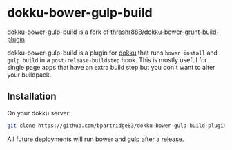 # dokku-bower-gulp-build

dokku-bower-gulp-build is a fork of [thrashr888/dokku-bower-grunt-build-plugin](https://github.com/thrashr888/dokku-bower-grunt-build-plugin)

dokku-bower-gulp-build is a plugin for [dokku][dokku] that runs `bower install` and `gulp build` in a `post-release-buildstep` hook.
This is mostly useful for single page apps that have an extra build step but you don't want to alter your buildpack.

## Installation

On your dokku server:
```sh
git clone https://github.com/bpartridge83/dokku-bower-gulp-build-plugin.git /var/lib/dokku/plugins/dokku-bower-gulp-build
```

All future deployments will run bower and gulp after a release.

[dokku]: https://github.com/progrium/dokku
